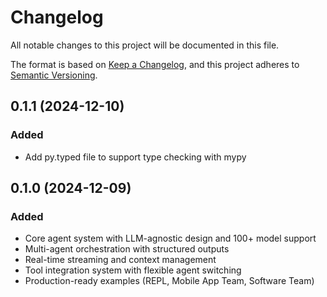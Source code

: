 # Changelog

All notable changes to this project will be documented in this file.

The format is based on [Keep a Changelog](https://keepachangelog.com/en/1.0.0/),
and this project adheres to [Semantic Versioning](https://semver.org/spec/v2.0.0.html).

## 0.1.1 (2024-12-10)

### Added
- Add py.typed file to support type checking with mypy

[0.1.1]: https://github.com/glyphyai/liteswarm/releases/tag/0.1.1

## 0.1.0 (2024-12-09)

### Added
- Core agent system with LLM-agnostic design and 100+ model support
- Multi-agent orchestration with structured outputs
- Real-time streaming and context management
- Tool integration system with flexible agent switching
- Production-ready examples (REPL, Mobile App Team, Software Team)

[0.1.0]: https://github.com/glyphyai/liteswarm/releases/tag/0.1.0